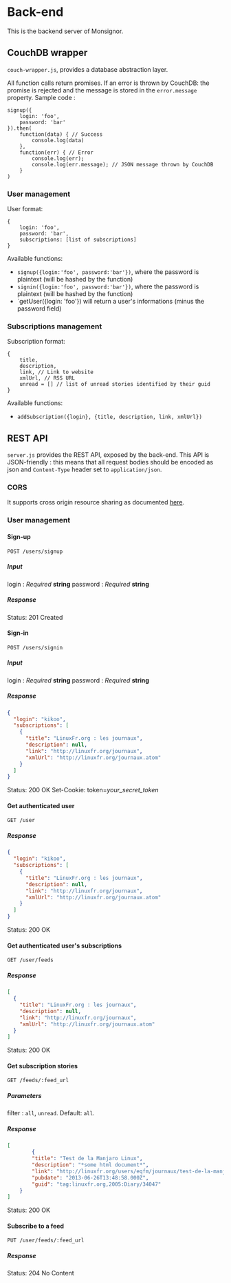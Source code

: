 # Back-end

This is the backend server of Monsignor.

## CouchDB wrapper

`couch-wrapper.js`, provides a database abstraction layer.

All function calls return promises. If an error is thrown by CouchDB: the promise is rejected and the message is stored in the `error.message` property. Sample code :
```
signup({
    login: 'foo',
    password: 'bar'
}).then(
    function(data) { // Success
        console.log(data)
    },
    function(err) { // Error
        console.log(err);
        console.log(err.message); // JSON message thrown by CouchDB
    }
)
```

### User management

User format:
```
{
    login: 'foo',
    password: 'bar',
    subscriptions: [list of subscriptions]
}
```

Available functions:
- `signup({login:'foo', password:'bar'})`, where the password is plaintext (will be hashed by the function)
- `signin({login:'foo', password:'bar'})`, where the password is plaintext (will be hashed by the function)
- `getUser({login: 'foo'}) will return a user's informations (minus the password field)

### Subscriptions management

Subscription format:
```
{
    title,
    description,
    link, // Link to website
    xmlUrl, // RSS URL
    unread = [] // list of unread stories identified by their guid
}
```

Available functions:
- `addSubscription({login}, {title, description, link, xmlUrl})`

## REST API

`server.js` provides the REST API, exposed by the back-end.
This API is JSON-friendly : this means that all request bodies should be encoded as json and `Content-Type` header set to `application/json`.

### CORS

It supports cross origin resource sharing as documented [here](http://www.w3.org/TR/cors/).

### User management

#### Sign-up

    POST /users/signup

##### Input

login
: _Required_ **string**
password
: _Required_ **string**

##### Response

Status: 201 Created

#### Sign-in

    POST /users/signin

##### Input

login
: _Required_ **string**
password
: _Required_ **string**

##### Response

```json
{
  "login": "kikoo",
  "subscriptions": [
    {
      "title": "LinuxFr.org : les journaux",
      "description": null,
      "link": "http://linuxfr.org/journaux",
      "xmlUrl": "http://linuxfr.org/journaux.atom"
    }
  ]
}
```

Status: 200 OK
Set-Cookie: token=*your_secret_token*

#### Get authenticated user

    GET /user

##### Response

```json
{
  "login": "kikoo",
  "subscriptions": [
    {
      "title": "LinuxFr.org : les journaux",
      "description": null,
      "link": "http://linuxfr.org/journaux",
      "xmlUrl": "http://linuxfr.org/journaux.atom"
    }
  ]
}
```

Status: 200 OK

#### Get authenticated user's subscriptions

    GET /user/feeds

##### Response

```json
[
  {
    "title": "LinuxFr.org : les journaux",
    "description": null,
    "link": "http://linuxfr.org/journaux",
    "xmlUrl": "http://linuxfr.org/journaux.atom"
  }
]
```

Status: 200 OK

#### Get subscription stories

    GET /feeds/:feed_url

##### Parameters

filter
: `all`, `unread`. Default: `all`.

##### Response

```json
[
        {
        "title": "Test de la Manjaro Linux",
        "description": "*some html document*",
        "link": "http://linuxfr.org/users/eqfm/journaux/test-de-la-manjaro-linux",
        "pubdate": "2013-06-26T13:48:58.000Z",
        "guid": "tag:linuxfr.org,2005:Diary/34047"
    }
]
```

Status: 200 OK

#### Subscribe to a feed

    PUT /user/feeds/:feed_url

##### Response

Status: 204 No Content

